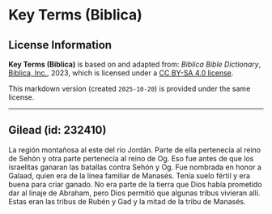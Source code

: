 # Key Terms (Biblica)

## License Information

**Key Terms (Biblica)** is based on and adapted from: _Biblica Bible Dictionary_, [Biblica, Inc.](https://www.biblica.com/), 2023, which is licensed under a [CC BY-SA 4.0 license](https://creativecommons.org/licenses/by-sa/4.0/legalcode.en).

This markdown version (created `2025-10-20`) is provided under the same license.



--------------------------------

## Gilead (id: 232410)

La región montañosa al este del río Jordán. Parte de ella pertenecía al reino de Sehón y otra parte pertenecía al reino de Og. Eso fue antes de que los israelitas ganaran las batallas contra Sehón y Og. Fue nombrada en honor a Galaad, quien era de la línea familiar de Manasés. Tenía suelo fértil y era buena para criar ganado. No era parte de la tierra que Dios había prometido dar al linaje de Abraham, pero Dios permitió que algunas tribus vivieran allí. Estas eran las tribus de Rubén y Gad y la mitad de la tribu de Manasés.


